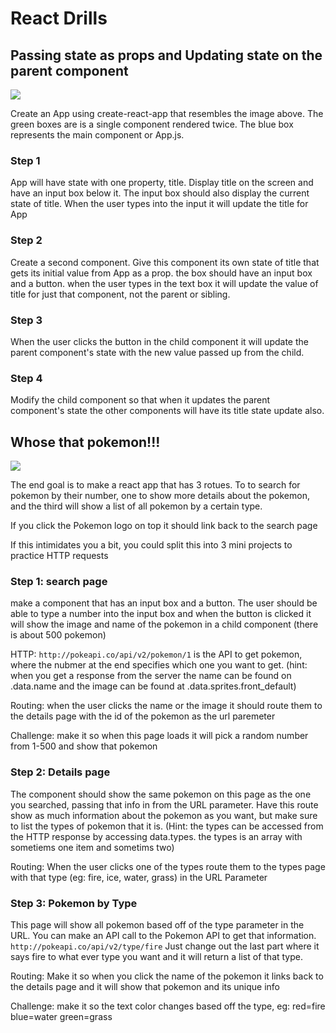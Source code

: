 # React Drills

## Passing state as props and Updating state on the parent component

<img src="https://github.com/Rasbandit/React-Drills/blob/master/images/React-double-box.jpg" />

Create an App using create-react-app that resembles the image above. The green boxes are is a single component rendered twice. The blue box represents the main component or App.js. 

### Step 1
App will have state with one property, title. Display title on the screen and have an input box below it. The input box should also display the current state of title. When the user types into the input it will update the title for App

### Step 2
Create a second component. Give this component its own state of title that gets its initial value from App as a prop.
the box should have an input box and a button.
when the user types in the text box it will update the value of title for just that component, not the parent or sibling.

### Step 3
When the user clicks the button in the child component it will update the parent component's state with the new value passed up from the child.

### Step 4
Modify the child component so that when it updates the parent component's state the other components will have its title state update also.

## Whose that pokemon!!!

<img src="https://github.com/Rasbandit/React-Drills/blob/master/images/pokemon.jpg" />

The end goal is to make a react app that has 3 rotues. To to search for pokemon by their number, one to show more details about the pokemon, and the third will show a list of all pokemon by a certain type.

If you click the Pokemon logo on top it should link back to the search page

If this intimidates you a bit, you could split this into 3 mini projects to practice HTTP requests

### Step 1: search page

make a component that has an input box and a button. The user should be able to type a number into the input box and when the button is clicked it will show the image and name of the pokemon in a child component (there is about 500 pokemon)

HTTP: `http://pokeapi.co/api/v2/pokemon/1` is the API to get pokemon, where the nubmer at the end specifies which one you want to get.
(hint: when you get a response from the server the name can be found on .data.name and the image can be found at .data.sprites.front_default)

Routing: when the user clicks the name or the image it should route them to the details page with the id of the pokemon as the url paremeter

Challenge: make it so when this page loads it will pick a random number from 1-500 and show that pokemon

### Step 2: Details page

The component should show the same pokemon on this page as the one you searched, passing that info in from the URL parameter. Have this route show as much information about the pokemon as you want, but make sure to list the types of pokemon that it is.
(Hint: the types can be accessed from the HTTP response by accessing data.types. the types is an array with sometiems one item and sometims two)

Routing: When the user clicks one of the types route them to the types page with that type (eg: fire, ice, water, grass) in the URL Parameter

### Step 3: Pokemon by Type

This page will show all pokemon based off of the type parameter in the URL. You can make an API call to the Pokemon API to get that information.
`http://pokeapi.co/api/v2/type/fire`
Just change out the last part where it says fire to what ever type you want and it will return a list of that type.

Routing: Make it so when you click the name of the pokemon it links back to the details page and it will show that pokemon and its unique info

Challenge: make it so the text color changes based off the type, eg: red=fire blue=water green=grass
